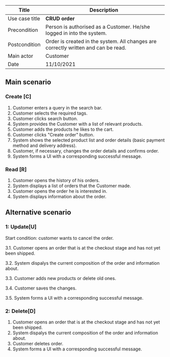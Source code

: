 | Title | Description |
| --- | --- |
| Use case title | **CRUD order** |
| Precondition | Person is authorised as a Customer. He/she logged in into the system.  |
| Postcondition | Order is created in the system. All changes are correctly written and can be read. |
| Main actor | Customer|
| Date | 11/10/2021 |

## Main scenario

### Create [C]

1. Customer enters a query in the search bar.
2. Customer selects the required tags.
3. Customer clicks search button.
4. System provides the Customer with a list of relevant products.
5. Customer adds the products he likes to the cart.
6. Customer clicks "Create order" button.
7. System shows the selected product list and order details (basic payment method and delivery address).
8. Customer, if necessary, changes the order details and confirms order.
9. System forms a UI with a corresponding successful message.

### Read [R]

1. Customer opens the history of his orders.
2. System displays a list of orders that the Customer made.
3. Customer opens the order he is interested in.
4. System displays information about the order.

## Alternative scenario

### 1: Update[U]

Start condition: customer wants to cancel the order.

3.1. Customer opens an order that is at the checkout stage and has not yet been shipped.

3.2. System dispalys the current composition of the order and information about.

3.3. Customer adds new products or delete old ones.

3.4. Customer saves the changes.

3.5. System forms a UI with a corresponding successful message.

### 2: Delete[D]

1. Customer opens an order that is at the checkout stage and has not yet been shipped.
2. System dispalys the current composition of the order and information about.
3. Customer deletes order.
4. System forms a UI with a corresponding successful message.